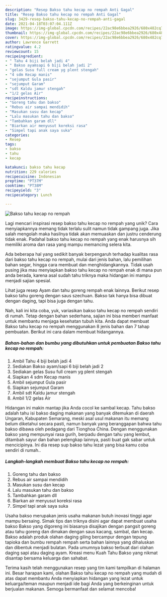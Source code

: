 ```yaml
---
description: "Resep Bakso tahu kecap no rempah Anti Gagal"
title: "Resep Bakso tahu kecap no rempah Anti Gagal"
slug: 3429-resep-bakso-tahu-kecap-no-rempah-anti-gagal
date: 2021-04-18T03:07:04.111Z
image: https://img-global.cpcdn.com/recipes/22ac98e6bbea2926/680x482cq70/bakso-tahu-kecap-no-rempah-foto-resep-utama.jpg
thumbnail: https://img-global.cpcdn.com/recipes/22ac98e6bbea2926/680x482cq70/bakso-tahu-kecap-no-rempah-foto-resep-utama.jpg
cover: https://img-global.cpcdn.com/recipes/22ac98e6bbea2926/680x482cq70/bakso-tahu-kecap-no-rempah-foto-resep-utama.jpg
author: Lawrence Garrett
ratingvalue: 4.2
reviewcount: 15
recipeingredient:
- " Tahu 4 biji belah jadi 4"
- " Bakso ayamsapi 6 biji belah jadi 2"
- "gelas Susu full cream yg plent stengah"
- "4 sdm Kecap manis"
- "sejumput Gula pasir"
- "sejumput Garam"
- "sdt Kaldu jamur stengah"
- "1/2 gelas Air"
recipeinstructions:
- "Goreng tahu dan bakso"
- "Rebus air sampai mendidih"
- "Masukan susu dan kecap"
- "Lalu masukan tahu dan bakso"
- "Tambahkan garam dll"
- "Biarkan air menyusut koreksi rasa"
- "Simpel tapi anak saya suka"
categories:
- Resep
tags:
- bakso
- tahu
- kecap

katakunci: bakso tahu kecap 
nutrition: 229 calories
recipecuisine: Indonesian
preptime: "PT37M"
cooktime: "PT38M"
recipeyield: "3"
recipecategory: Lunch

---
```



![Bakso tahu kecap no rempah](https://img-global.cpcdn.com/recipes/22ac98e6bbea2926/680x482cq70/bakso-tahu-kecap-no-rempah-foto-resep-utama.jpg)

Lagi mencari inspirasi resep bakso tahu kecap no rempah yang unik? Cara menyiapkannya memang tidak terlalu sulit namun tidak gampang juga. Jika salah mengolah maka hasilnya tidak akan memuaskan dan justru cenderung tidak enak. Padahal bakso tahu kecap no rempah yang enak harusnya sih memiliki aroma dan rasa yang mampu memancing selera kita.

Ada beberapa hal yang sedikit banyak berpengaruh terhadap kualitas rasa dari bakso tahu kecap no rempah, mulai dari jenis bahan, lalu pemilihan bahan segar, hingga cara membuat dan menghidangkannya. Tidak usah pusing jika mau menyiapkan bakso tahu kecap no rempah enak di mana pun anda berada, karena asal sudah tahu triknya maka hidangan ini mampu menjadi sajian spesial.

Lihat juga resep Ayam dan tahu goreng rempah enak lainnya. Berikut resep bakso tahu goreng dengan saus szechuan. Bakso tak hanya bisa dibuat dengan daging, tapi bisa juga dengan tahu.


Nah, kali ini kita coba, yuk, variasikan bakso tahu kecap no rempah sendiri di rumah. Tetap dengan bahan sederhana, sajian ini bisa memberi manfaat untuk membantu menjaga kesehatan tubuh kita. Anda dapat membuat Bakso tahu kecap no rempah menggunakan 8 jenis bahan dan 7 tahap pembuatan. Berikut ini cara dalam membuat hidangannya.

<!--inarticleads1-->

##### Bahan-bahan dan bumbu yang dibutuhkan untuk pembuatan Bakso tahu kecap no rempah:

1. Ambil  Tahu 4 biji belah jadi 4
1. Sediakan  Bakso ayam/sapi 6 biji belah jadi 2
1. Sediakan gelas Susu full cream yg plent stengah
1. Siapkan 4 sdm Kecap manis
1. Ambil sejumput Gula pasir
1. Siapkan sejumput Garam
1. Ambil sdt Kaldu jamur stengah
1. Ambil 1/2 gelas Air


Hidangan ini makin mantap jika Anda cocol ke sambal kecap. Tahu bakso adalah tahu isi bakso daging makanan yang banyak ditemukan di daerah Ungaran, Kabupaten Semarang, meski asal usul makanan itu memang belum diketahui secara pasti, namun banyak yang beranggapan bahwa tahu bakso dibawa oleh pedagang dari Tionghoa China. Dengan menggunakan bakso yang mempunyai rasa gurih, berpadu dengan tahu yang lembut, ditambah sayur dan bahan pelengkap lainnya, pasti buat gak sabar untuk mencicipinya. Ini dia resep sup bakso tahu lezat yang bisa kamu coba sendiri di rumah.. 

<!--inarticleads2-->

##### Langkah-langkah membuat Bakso tahu kecap no rempah:

1. Goreng tahu dan bakso
1. Rebus air sampai mendidih
1. Masukan susu dan kecap
1. Lalu masukan tahu dan bakso
1. Tambahkan garam dll
1. Biarkan air menyusut koreksi rasa
1. Simpel tapi anak saya suka


Usaha bakso merupakan jenis usaha makanan butuh inovasi tinggi agar mampu bersaing. Simak tips dan triknya disini agar dapat membuat usaha bakso Bakso yang digoreng ini biasanya disajikan dengan pangsit goreng atau tahu goreng dan dimakan dengan saus kacang, sambal, dan kecap. Bakso adalah produk olahan daging giling bercampur dengan tepung tapioka dan bumbu rempah rempah serta bahan lainnya yang dihaluskan dan dibentuk menjadi bulatan. Pada umumnya bakso terbuat dari olahan daging sapi atau daging ayam. Kreasi menu Kuah Tahu Bakso yang nikmat disantap bersama keluarga dan sahabat. 

Terima kasih telah menggunakan resep yang tim kami tampilkan di halaman ini. Besar harapan kami, olahan Bakso tahu kecap no rempah yang mudah di atas dapat membantu Anda menyiapkan hidangan yang lezat untuk keluarga/teman maupun menjadi ide bagi Anda yang berkeinginan untuk berjualan makanan. Semoga bermanfaat dan selamat mencoba!

